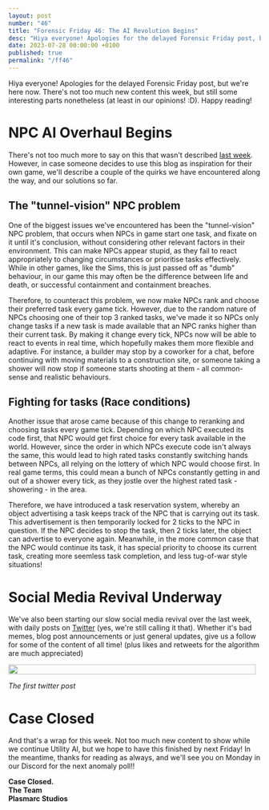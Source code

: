 ```yaml
---
layout: post
number: "46"
title: "Forensic Friday 46: The AI Revolution Begins"
desc: "Hiya everyone! Apologies for the delayed Forensic Friday post, but we're here now. There's not too much new content this week, but still some interesting parts nonetheless (at least in our opinions! :D). Happy reading!"
date: 2023-07-28 00:00:00 +0100
published: true 
permalink: "/ff46"
---
```


Hiya everyone! Apologies for the delayed Forensic Friday post, but we're here now. There's not too much new content this week, but still some interesting parts nonetheless (at least in our opinions! :D). Happy reading!

# NPC AI Overhaul Begins
There's not too much more to say on this that wasn't described [last week](https://plasmarcstudios.co.uk//containcorp-blog/ff45#utility-ai). However, in case someone decides to use this blog as inspiration for their own game, we'll describe a couple of the quirks we have encountered along the way, and our solutions so far.

## The "tunnel-vision" NPC problem
One of the biggest issues we've encountered has been the "tunnel-vision" NPC problem, that occurs when NPCs in game start one task, and fixate on it until it's conclusion, without considering other relevant factors in their environment. This can make NPCs appear stupid, as they fail to react appropriately to changing circumstances or prioritise tasks effectively. While in other games, like the Sims, this is just passed off as "dumb" behaviour, in our game this may often be the difference between life and death, or successful containment and containment breaches.

Therefore, to counteract this problem, we now make NPCs rank and choose their preferred task every game tick. However, due to the random nature of NPCs choosing one of their top 3 ranked tasks, we've made it so NPCs only change tasks if a new task is made available that an NPC ranks higher than their current task. By making it change every tick, NPCs now will be able to react to events in real time, which hopefully makes them more flexible and adaptive. For instance, a builder may stop by a coworker for a chat, before continuing with moving materials to a construction site, or someone taking a shower will now stop if someone starts shooting at them - all common-sense and realistic behaviours.

## Fighting for tasks (Race conditions)
Another issue that arose came because of this change to reranking and choosing tasks every game tick. Depending on which NPC executed its code first, that NPC would get first choice for every task available in the world. However, since the order in which NPCs execute code isn't always the same, this would lead to high rated tasks constantly switching hands between NPCs, all relying on the lottery of which NPC would choose first. In real game terms, this could mean a bunch of NPCs constantly getting in and out of a shower every tick, as they jostle over the highest rated task - showering - in the area.

Therefore, we have introduced a task reservation system, whereby an object advertising a task keeps track of the NPC that is carrying out its task. This advertisement is then temporarily locked for 2 ticks to the NPC in question. If the NPC decides to stop the task, then 2 ticks later, the object can advertise to everyone again. Meanwhile, in the more common case that the NPC would continue its task, it has special priority to choose its current task, creating more seemless task completion, and less tug-of-war style situations!

# Social Media Revival Underway

We've also been starting our slow social media revival over the last week, with daily posts on [Twitter](https://twitter.com/PlasmarcS) (yes, we're still calling it that). Whether it's bad memes, blog post announcements or just general updates, give us a follow for some of the content of all time! (plus likes and retweets for the algorithm are much appreciated)

<div style="display:flex">
    <div style="flex:1;padding-right:10px;">
        <img src="./forensic-friday-media/ff46/twitter.png" width="100%"/>
    </div>
</div>

_The first twitter post_

# Case Closed
And that's a wrap for this week. Not too much new content to show while we continue Utility AI, but we hope to have this finished by next Friday! In the meantime, thanks for reading as always, and we'll see you on Monday in our Discord for the next anomaly poll!!


**Case Closed.**\
**The Team**\
**Plasmarc Studios**